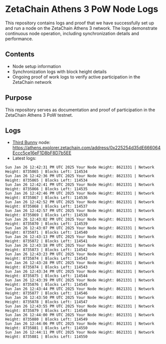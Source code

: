 # ZetaChain Athens 3 PoW Node Logs
This repository contains logs and proof that we have successfully set up and run a node on the ZetaChain Athens 3 network. The logs demonstrate continuous node operation, including synchronization details and performance.

## Contents
- Node setup information
- Synchronization logs with block height details
- Ongoing proof of work logs to verify active participation in the ZetaChain network

## Purpose
This repository serves as documentation and proof of participation in the ZetaChain Athens 3 PoW testnet.

## Logs

- [Third Bunny](https://thirdbunny.xyz/) node: https://athens.explorer.zetachain.com/address/0x225254d35dE666064Eccc5ce16eF1D8bF8D7b5EE
- Latest logs:
```
Sun Jan 26 12:42:31 PM UTC 2025 Your Node Height: 8621331 | Network Height: 8735865 | Blocks Left: 114534
Sun Jan 26 12:42:36 PM UTC 2025 Your Node Height: 8621331 | Network Height: 8735865 | Blocks Left: 114534
Sun Jan 26 12:42:41 PM UTC 2025 Your Node Height: 8621331 | Network Height: 8735866 | Blocks Left: 114535
Sun Jan 26 12:42:46 PM UTC 2025 Your Node Height: 8621331 | Network Height: 8735867 | Blocks Left: 114536
Sun Jan 26 12:42:52 PM UTC 2025 Your Node Height: 8621331 | Network Height: 8735868 | Blocks Left: 114537
Sun Jan 26 12:42:57 PM UTC 2025 Your Node Height: 8621331 | Network Height: 8735869 | Blocks Left: 114538
Sun Jan 26 12:43:02 PM UTC 2025 Your Node Height: 8621331 | Network Height: 8735870 | Blocks Left: 114539
Sun Jan 26 12:43:07 PM UTC 2025 Your Node Height: 8621331 | Network Height: 8735871 | Blocks Left: 114540
Sun Jan 26 12:43:13 PM UTC 2025 Your Node Height: 8621331 | Network Height: 8735872 | Blocks Left: 114541
Sun Jan 26 12:43:18 PM UTC 2025 Your Node Height: 8621331 | Network Height: 8735873 | Blocks Left: 114542
Sun Jan 26 12:43:23 PM UTC 2025 Your Node Height: 8621331 | Network Height: 8735874 | Blocks Left: 114543
Sun Jan 26 12:43:28 PM UTC 2025 Your Node Height: 8621331 | Network Height: 8735874 | Blocks Left: 114543
Sun Jan 26 12:43:34 PM UTC 2025 Your Node Height: 8621331 | Network Height: 8735875 | Blocks Left: 114544
Sun Jan 26 12:43:39 PM UTC 2025 Your Node Height: 8621331 | Network Height: 8735876 | Blocks Left: 114545
Sun Jan 26 12:43:44 PM UTC 2025 Your Node Height: 8621331 | Network Height: 8735877 | Blocks Left: 114546
Sun Jan 26 12:43:50 PM UTC 2025 Your Node Height: 8621331 | Network Height: 8735878 | Blocks Left: 114547
Sun Jan 26 12:43:55 PM UTC 2025 Your Node Height: 8621331 | Network Height: 8735879 | Blocks Left: 114548
Sun Jan 26 12:44:00 PM UTC 2025 Your Node Height: 8621331 | Network Height: 8735880 | Blocks Left: 114549
Sun Jan 26 12:44:06 PM UTC 2025 Your Node Height: 8621331 | Network Height: 8735881 | Blocks Left: 114550
Sun Jan 26 12:44:11 PM UTC 2025 Your Node Height: 8621331 | Network Height: 8735881 | Blocks Left: 114550
```
